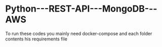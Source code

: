 # Python---REST-API---MongoDB---AWS

To run these codes you mainly need docker-compose and each folder contents his requirements file
